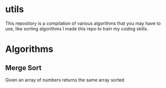 # utils

This repository is a compilation of various algorithms that you may have to use, like sorting algorithms
I made this repo to train my coding skills.

# Algorithms

## Merge Sort
Given an array of numbers returns the same array sorted
